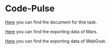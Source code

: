 # Code-Pulse

[Here](https://github.com/amkamir82/Cose-Pulse/blob/master/codepulse-task.pdf) you can find the document for thie task.

[Here](https://github.com/amkamir82/Cose-Pulse/blob/master/Mars4_5.jar.pulse) you can find the exporting data of Mars.

[Here](https://github.com/amkamir82/Cose-Pulse/blob/master/webgoat-container-7.1-exec.jar.pulse) you can find the exporting data of WebGoat.

